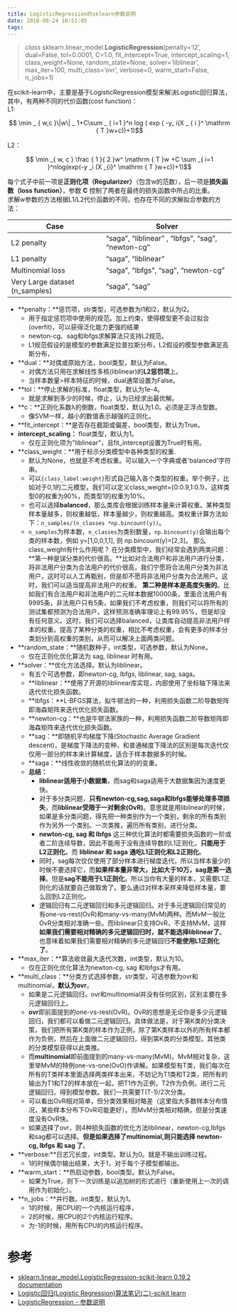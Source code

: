 ```yaml
---
title: LogisticRegression的sklearn参数说明
date: 2018-08-24 16:51:05
tags:
---
```





 > *class* sklearn.linear_model.**LogisticRegression**(penalty=’l2’, dual=False, tol=0.0001, C=1.0, fit_intercept=True, intercept_scaling=1, class_weight=None, random_state=None, solver=’liblinear’, max_iter=100, multi_class=’ovr’, verbose=0, warm_start=False, n_jobs=1)


在scikit-learn中，主要是基于LogisticRegression模型来解决Logistic回归算法，其中，有两种不同的代价函数(cost function)：  
L1:  

$$ \min _ { w,c }\|w\| _ 1+C\sum _ { i=1 }^n log ( exp ( -y_ i(X _ { i }^ \mathrm { T }w+c))+1)$$

L2：  

$$ \min _{ w, c } \frac { 1 }{ 2 }w^ \mathrm { T }w +C \sum _{ i=1 }^nlog(exp(-y _i (X _{i}^ \mathrm { T }w+c))+1)$$

每个式子中前一项是**正则化项（Regularizer）**（包含w的范数），后一项是**损失函数（loss function）**，参数 **C** 控制了两者在最终的损失函数中所占的比重。  
求解w参数的方法根据L1/L2代价函数的不同，也存在不同的求解拟合参数的方法： 

<!-- more -->

| Case | Solver |
| ---- | --- |
| L2 penalty | “saga”,  “liblinear” , “lbfgs”,  “sag”,  “newton-cg” |
| L1 penalty | “saga”,  “liblinear” |
| Multinomial loss |“saga”, “lbfgs”,  “sag”,  “newton-cg” |
| Very Large dataset (n_samples) | “saga”, “sag” |

 - **penalty：**惩罚项，str类型，可选参数为l1和l2，默认为l2。
     - 用于指定惩罚项中使用的规范。加上约束，使得模型更不会过拟合(overfit)，可以获得泛化能力更强的结果
     - newton-cg、sag和lbfgs求解算法只支持L2规范。
     - L1规范假设的是模型的参数满足拉普拉斯分布，L2假设的模型参数满足高斯分布，
 - **dual：**对偶或原始方法，bool类型，默认为False。
     - 对偶方法只用在求解线性多核(liblinear)的**L2惩罚项**上。
     - 当样本数量>样本特征的时候，dual通常设置为False。
 - **tol：**停止求解的标准，float类型，默认为1e-4。
     - 就是求解到多少的时候，停止，认为已经求出最优解。
 - **c：**正则化系数λ的倒数，float类型，默认为1.0。必须是正浮点型数。
     - 像SVM一样，越小的数值表示越强的正则化。
 - **fit_intercept：**是否存在截距或偏差，bool类型，默认为True。
 - **intercept_scaling：** float类型，默认为1。
     - 仅在正则化项为"liblinear"，且fit_intercept设置为True时有用。
 - **class_weight：**用于标示分类模型中各种类型的权重.
     - 默认为None，也就是不考虑权重。可以输入一个字典或者'balanced'字符串。
     - 可以`{class_label:weight}`形式自己输入各个类型的权重。举个例子，比如对于0,1的二元模型，我们可以定义class_weight={0:0.9,1:0.1}，这样类型0的权重为90%，而类型1的权重为10%。
     - 也可以选择**balanced**，那么类库会根据训练样本量来计算权重。某种类型样本量越多，则权重越低，样本量越少，则权重越高。类权重计算方法如下：`n_samples/(n_classes *np.bincount(y))`。
     - `n_samples`为样本数，`n_classes`为类别数量，`np.bincount(y)`会输出每个类的样本数，例如 y=[1,0,0,1,1], 则 np.bincount(y)=[2,3]。
   那么class_weight有什么作用呢？ 在分类模型中，我们经常会遇到两类问题：
   **第一种是误分类的代价很高。**比如对合法用户和非法用户进行分类，将非法用户分类为合法用户的代价很高，我们宁愿将合法用户分类为非法用户，这时可以人工再甄别，但是却不愿将非法用户分类为合法用户。这时，我们可以适当提高非法用户的权重。
   **第二种是样本是高度失衡的**。比如我们有合法用户和非法用户的二元样本数据10000条，里面合法用户有9995条，非法用户只有5条，如果我们不考虑权重，则我们可以将所有的测试集都预测为合法用户，这样预测准确率理论上有99.95%，但是却没有任何意义。这时，我们可以选择balanced，让类库自动提高非法用户样本的权重。提高了某种分类的权重，相比不考虑权重，会有更多的样本分类划分到高权重的类别，从而可以解决上面两类问题。
 - **random_state：**随机数种子，int类型，可选参数，默认为None。
     - 仅在正则化优化算法为 sag, liblinear 时有用。
 - **solver：**优化方法选择。默认为liblinear。
     - 有五个可选参数，即newton-cg, lbfgs, liblinear, sag, saga。
     - **liblinear：**使用了开源的liblinear库实现，内部使用了坐标轴下降法来迭代优化损失函数。
     - **lbfgs：**L-BFGS算法，拟牛顿法的一种，利用损失函数二阶导数矩阵即海森矩阵来迭代优化损失函数。
     - **newton-cg：**也是牛顿法家族的一种，利用损失函数二阶导数矩阵即海森矩阵来迭代优化损失函数。
     - **sag：**即随机平均梯度下降(Stochastic Average Gradient descent)，是梯度下降法的变种，和普通梯度下降法的区别是每次迭代仅仅用一部分的样本来计算梯度，适合于样本数据多的时候。
     - **saga：**线性收敛的随机优化算法的的变重。 
     - **总结：**  
        - **liblinear适用于小数据集**，而sag和saga适用于大数据集因为速度更快。
        - 对于多分类问题，**只有newton-cg,sag,saga和lbfgs能够处理多项损失**，而**liblinear受限于一对剩余(OvR)**。意思就是用liblinear的时候，如果是多分类问题，得先把一种类别作为一个类别，剩余的所有类别作为另外一个类别。一次类推，遍历所有类别，进行分类。
        - **newton-cg, sag 和 lbfgs** 这三种优化算法时都需要损失函数的一阶或者二阶连续导数，因此不能用于没有连续导数的L1正则化，**只能用于L2正则化**。而 **liblinear 和 saga** **通吃L1正则化和L2正则化**。
        - 同时，sag每次仅仅使用了部分样本进行梯度迭代，所以当样本量少的时候不要选择它，而**如果样本量非常大，比如大于10万，sag是第一选择**。但是**sag不能用于L1正则化**，所以当你有大量的样本，又需要L1正则化的话就要自己做取舍了。要么通过对样本采样来降低样本量，要么回到L2正则化。
        - 逻辑回归有二元逻辑回归和多元逻辑回归。对于多元逻辑回归常见的有one-vs-rest(OvR)和many-vs-many(MvM)两种。而MvM一般比OvR分类相对准确一些。而liblinear只支持OvR，不支持MvM，这样**如果我们需要相对精确的多元逻辑回归时，就不能选择liblinear了**。也意味着如果我们需要相对精确的多元逻辑回归**不能使用L1正则化了**。
 - **max_iter：**算法收敛最大迭代次数，int类型，默认为10。
     - 仅在正则化优化算法为newton-cg, sag 和lbfgs才有用。
 - **multi_class：**分类方式选择参数，str类型，可选参数为ovr和multinomial，**默认为ovr**。
     - 如果是二元逻辑回归，ovr和multinomial并没有任何区别，区别主要在多元逻辑回归上。
     - **ovr**即前面提到的one-vs-rest(OvR)。OvR的思想是无论你是多少元逻辑回归，我们都可以看做二元逻辑回归。具体做法是，对于第K类的分类决策，我们把所有第K类的样本作为正例，除了第K类样本以外的所有样本都作为负例，然后在上面做二元逻辑回归，得到第K类的分类模型。其他类的分类模型获得以此类推。
     - 而**multinomial**即前面提到的many-vs-many(MvM)。MvM相对复杂，这里举MvM的特例one-vs-one(OvO)作讲解。如果模型有T类，我们每次在所有的T类样本里面选择两类样本出来，不妨记为T1类和T2类，把所有的输出为T1和T2的样本放在一起，把T1作为正例，T2作为负例，进行二元逻辑回归，得到模型参数。我们一共需要T(T-1)/2次分类。
     - 可以看出OvR相对简单，但分类效果相对略差（这里指大多数样本分布情况，某些样本分布下OvR可能更好）。而MvM分类相对精确，但是分类速度没有OvR快。
     - 如果选择了ovr，则4种损失函数的优化方法liblinear，newton-cg,lbfgs和sag都可以选择。**但是如果选择了multinomial,则只能选择 newton-cg, lbfgs 和 sag 了**。
 - **verbose:**日志冗长度，int类型。默认为0。就是不输出训练过程。
     - 1的时候偶尔输出结果，大于1，对于每个子模型都输出。
 - **warm_start：**热启动参数，bool类型。默认为False。
    - 如果为True，则下一次训练是以追加树的形式进行（重新使用上一次的调用作为初始化）。
 - **n_jobs：**并行数。int类型，默认为1。
     - 1的时候，用CPU的一个内核运行程序，
     - 2的时候，用CPU的2个内核运行程序。
     - 为-1的时候，用所有CPU的内核运行程序。

# 参考
 - [sklearn.linear_model.LogisticRegression-scikit-learn 0.19.2 documentation](http://scikit-learn.org/stable/modules/generated/sklearn.linear_model.LogisticRegression.html#sklearn.linear_model.LogisticRegression.decision_function%20%E9%80%BB%E8%BE%91%E5%9B%9E%E5%BD%92)
 - [Logistic回归(Logistic Regression)算法笔记(二)-scikit learn](https://www.jianshu.com/p/bbdeb356057e)
 - [LogisticRegression - 参数说明](https://blog.csdn.net/jark_/article/details/78342644)

